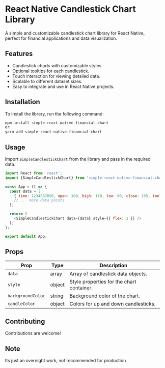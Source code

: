 # React Native Candlestick Chart Library

A simple and customizable candlestick chart library for React Native, perfect for financial applications and data visualization.

## Features

- Candlestick charts with customizable styles.
- Optional tooltips for each candlestick.
- Touch interaction for viewing detailed data.
- Scalable to different dataset sizes.
- Easy to integrate and use in React Native projects.

## Installation

To install the library, run the following command:

```bash
npm install simple-react-native-financial-chart
or
yarn add simple-react-native-financial-chart
``````

## Usage

Import `SimpleCandlestickChart` from the library and pass in the required data.

```javascript
import React from 'react';
import {SimpleCandlestickChart} from 'simple-react-native-financial-chart';

const App = () => {
  const data = [
    { time: 1234567890, open: 100, high: 110, low: 90, close: 105, tooltip: { text: "Buy", backgroundColor: "green" } },
    // ... more data points
  ];

  return (
    <SimpleCandlestickChart data={data} style={{ flex: 1 }} />
  );
};

export default App;
``````

## Props

| Prop              | Type   | Description                                       |
|-------------------|--------|---------------------------------------------------|
| `data`            | array  | Array of candlestick data objects.                |
| `style`           | object | Style properties for the chart container.         |
| `backgroundColor` | string | Background color of the chart.                    |
| `candleColor`     | object | Colors for up and down candlesticks.              |

## Contributing

Contributions are welcome! 

## Note

Its just an overnight work, not recommended for production
